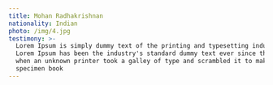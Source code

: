 ```yaml
---
title: Mohan Radhakrishnan
nationality: Indian
photo: /img/4.jpg
testimony: >-
  Lorem Ipsum is simply dummy text of the printing and typesetting industry.
  Lorem Ipsum has been the industry's standard dummy text ever since the 1500s,
  when an unknown printer took a galley of type and scrambled it to make a type
  specimen book
---
```


